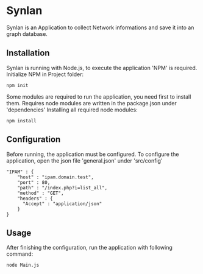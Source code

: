 # Synlan

Synlan is an Application to collect Network informations and save it into an graph database.

## Installation

Synlan is running with Node.js, to execute the application 'NPM' is required.
Initialize NPM in Project folder:

```
npm init
```

Some modules are required to run the application, you need first to install them.
Requires node modules are written in the package.json under 'dependencies'
Installing all required node modules:

```
npm install
```


## Configuration

Before running, the application must be configured.
To configure the application, open the json file 'general.json' under 'src/config'

```
"IPAM" : {
    "host" : "ipam.domain.test",
    "port" : 80,
    "path" : "/index.php?i=list_all",
    "method" : "GET",
    "headers" : {
      "Accept" : "application/json"
    }
}
```



## Usage

After finishing the configuration, run the application with following command:


```
node Main.js
```
